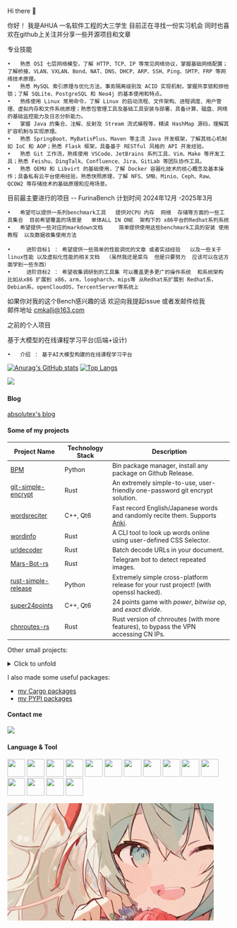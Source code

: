   Hi there 👋
<!--
**AHUA-Official/AHUA-Official** is a ✨ _special_ ✨ repository because its `README.md` (this file) appears on your GitHub profile.
Here are some ideas to get you started:
- 🔭 I’m currently working on ...
- 🌱 I’m currently learning ...
- 👯 I’m looking to collaborate on ...
- 🤔 I’m looking for help with ...
- 💬 Ask me about ...
- 📫 How to reach me: ...
- 😄 Pronouns: ...
- ⚡ Fun fact: ...
  -->

  你好！ 我是AHUA 一名软件工程的大三学生 目前正在寻找一份实习机会  同时也喜欢在github上关注并分享一些开源项目和文章 

  专业技能 
 
 
 	•	熟悉 OSI 七层网络模型，了解 HTTP、TCP、IP 等常见网络协议，掌握基础网络配置；了解桥接、VLAN、VXLAN、Bond、NAT、DNS、DHCP、ARP、SSH、Ping、SMTP、FRP 等网络技术原理。 
 	•	熟悉 MySQL 索引原理与优化方法，事务隔离级别及 ACID 实现机制，掌握共享锁和排他锁；了解 SQLite、PostgreSQL 和 Neo4j 的基本使用和特点。 
 	•	熟练使用 Linux 常用命令，了解 Linux 的启动流程、文件架构、进程调度、用户管理、虚拟内存和文件系统原理；熟悉包管理工具及基础工具安装与部署，具备计算、磁盘、网络的基础监控能力及日志分析能力。 
 	•	掌握 Java 的集合、注解、反射及 Stream 流式编程等，精读 HashMap 源码，理解其扩容机制与实现原理。 
 	•	熟悉 SpringBoot、MyBatisPlus、Maven 等主流 Java 开发框架，了解其核心机制如 IoC 和 AOP；熟悉 Flask 框架，具备基于 RESTful 风格的 API 开发经验。 
 	•	熟悉 Git 工作流，熟练使用 VSCode、JetBrains 系列工具、Vim、Make 等开发工具；熟悉 Feishu、DingTalk、Confluence、Jira、GitLab 等团队协作工具。 
 	•	熟悉 QEMU 和 Libvirt 的基础使用，了解 Docker 容器化技术的核心概念及基本操作；具备私有云平台使用经验，熟悉快照原理，了解 NFS、SMB、Minio、Ceph、Raw、QCOW2 等存储技术的基础原理和应用场景。


目前最主要进行的项目  -- FurinaBench 
计划时间    2024年12月 -2025年3月

 	•	希望可以提供一系列benchmark工具   提供对CPU 内存  网络  存储等方面的一些工具集合  目前希望覆盖的场景是   单体ALL IN ONE  架构下的 x86平台的Redhat系列系统
 	•	希望提供一些对应的markdown文档     简单提供使用这些benchmark工具的安装 使用教程  以及数据收集使用方法

 	•	  进阶目标1 ： 希望提供一些简单的性能调优的文章 或者实战经验   以及一些关于linux性能 以及虚拟化性能的相关文档  （虽然我还是菜鸟  但是只要努力  应该可以在这方面学到一些东西）
	•	  进阶目标2 ： 希望收集调研到的工具集 可以覆盖更多更广的操作系统  和系统架构   比如从x86 扩展到 x86，arm，loogharch，mips等 从Redhat系扩展到 Redhat系，Debian系，openCloudOS，TercentServer等系统上

 如果你对我的这个Bench感兴趣的话   欢迎向我提起issue  或者发邮件给我   
 邮件地址   cmkallj@163.com



 之前的个人项目

 基于大模型的在线课程学习平台(后端+设计)
 
 	•	介绍 ： 基于AI大模型构建的在线课程学习平台  

  [![Anurag's GitHub stats](https://github-readme-stats.vercel.app/api?username=AHUA-Official&theme=radical)](https://github.com/AHUA-Official/github-readme-stats)
  [![Top Langs](https://github-readme-stats.vercel.app/api/top-langs/?username=AHUA-Official&theme=radical)](https://github.com/AHUA-Official/github-readme-stats)
  




<picture>
  <source
    srcset="https://github-readme-stats.vercel.app/api?username=lxl66566&show_icons=true&theme=date_night"
    media="(prefers-color-scheme: dark)"
  />
  <source
    srcset="https://github-readme-stats.vercel.app/api?username=lxl66566&show_icons=true"
    media="(prefers-color-scheme: light), (prefers-color-scheme: no-preference)"
  />
  <img src="https://github-readme-stats.vercel.app/api?username=lxl66566&show_icons=true&theme=date_night" />
</picture>

#### Blog

[absolutex's blog](https://absx.pages.dev/)

#### Some of my projects

| Project Name                                                           | Technology Stack | Description                                                                                                      |
| ---------------------------------------------------------------------- | ---------------- | ---------------------------------------------------------------------------------------------------------------- |
| [BPM](https://github.com/lxl66566/bpm)                                 | Python           | Bin package manager, install any package on Github Release.                                                      |
| [git-simple-encrypt](https://github.com/lxl66566/git-simple-encrypt)   | Rust             | An extremely simple-to-use, user-friendly one-password git encrypt solution.                                     |
| [wordsreciter](https://github.com/lxl66566/wordsreciter)               | C++, Qt6         | Fast record English/Japanese words and randomly recite them. Supports [Anki](https://github.com/ankitects/anki). |
| [wordinfo](https://github.com/lxl66566/wordinfo)                       | Rust             | A CLI tool to look up words online using user-defined CSS Selector.                                              |
| [urldecoder](https://github.com/lxl66566/urldecoder)                   | Rust             | Batch decode URLs in your document.                                                                              |
| [Mars-Bot-rs](https://github.com/lxl66566/Mars-Bot-rs)                 | Rust             | Telegram bot to detect repeated images.                                                                          |
| [rust-simple-release](https://github.com/lxl66566/rust-simple-release) | Python           | Extremely simple cross-platform release for your rust project! (with openssl hacked).                            |
| [super24points](https://github.com/lxl66566/super24points-game)        | C++, Qt6         | 24 points game with _power_, _bitwise op_, and _exact divide_.                                                   |
| [chnroutes-rs](https://github.com/lxl66566/chnroutes-rs)               | Rust             | Rust version of chnroutes (with more features), to bypass the VPN accessing CN IPs.                              |

Other small projects:

<details>

  <summary>Click to unfold</summary>

<!-- prettier-ignore -->
| Project Name | Technology Stack | Description |
| --- | --- | --- |
| [Fuck, delete it!](https://github.com/lxl66566/fuck-delete-it) | Rust | Force delete file/folder on windows, killing the fucking occuping processes. |
| [user-startup-rs](https://github.com/lxl66566/user-startup-rs) | Rust | Simple cross-platform tool to make your command auto run on startup |
| [anyformatter](https://github.com/lxl66566/anyformatter-vscode) | Typescript | A vscode plugin to format any file with your shell command. |
| [auto-play-in-mpv](https://github.com/lxl66566/auto-play-in-mpv) | Python | Click bilibili/youtube video and automatically jump to [mpv](https://mpv.io/) and play it. |

</details>

I also made some useful packages:

- [my Cargo packages](https://crates.io/users/lxl66566)
- [my PYPI packages](https://pypi.org/user/lxl66566/)

#### Contact me

<a href="https://t.me/ab5_x" target="_blank"><img src="https://img.shields.io/badge/Telegram-%40ab5__x-blue?style=flat-square&logo=telegram" /></a>

#### Language & Tool

<div>
<img src="https://cdn.jsdelivr.net/gh/devicons/devicon@latest/icons/rust/rust-line.svg" width=40 height=40 />
<img src="https://cdn.jsdelivr.net/gh/devicons/devicon/icons/python/python-original.svg" width=40 height=40 />
<img src="https://cdn.jsdelivr.net/gh/devicons/devicon/icons/cplusplus/cplusplus-original.svg" width=40 height=40 />
<img src="https://cdn.jsdelivr.net/gh/devicons/devicon/icons/typescript/typescript-original.svg" width=40 height=40 />
<img src="https://cdn.jsdelivr.net/gh/devicons/devicon/icons/java/java-original.svg" width=40 height=40 />
<img src="https://cdn.jsdelivr.net/gh/devicons/devicon@latest/icons/kotlin/kotlin-original.svg" width=40 height=40 />
<img src="https://cdn.jsdelivr.net/gh/devicons/devicon/icons/qt/qt-original.svg" width=40 height=40 />
<img src="https://xmake.io/assets/img/logo.svg" width=40 height=40 />
<img src="https://cdn.jsdelivr.net/gh/devicons/devicon/icons/git/git-original.svg" width=40 height=40 />
<img src="https://cdn.jsdelivr.net/gh/devicons/devicon/icons/nodejs/nodejs-original.svg" width=40 height=40 />
<img src="https://cdn.jsdelivr.net/gh/devicons/devicon@latest/icons/pnpm/pnpm-original.svg" width=40 height=40 />
<img src="https://cdn.jsdelivr.net/gh/devicons/devicon/icons/vscode/vscode-original.svg" width=40 height=40 />
<img src="https://cdn.jsdelivr.net/gh/devicons/devicon@latest/icons/androidstudio/androidstudio-original.svg" width=40 height=40  />
<img src="https://cdn.jsdelivr.net/gh/devicons/devicon@latest/icons/nixos/nixos-original.svg" width=40 height=40 />
<img src="https://cdn.jsdelivr.net/gh/devicons/devicon@latest/icons/archlinux/archlinux-original.svg" width=40 height=40 />
</div>

<!--
#### Visitor count

![count](https://profile-counter.glitch.me/lxl66566/count.svg) -->


![屏幕截图 2023-09-28 160238](https://github.com/AHUA-Official/AHUA-Official/blob/main/assets/%E5%B1%8F%E5%B9%95%E6%88%AA%E5%9B%BE%202023-09-28%20160238.png)
